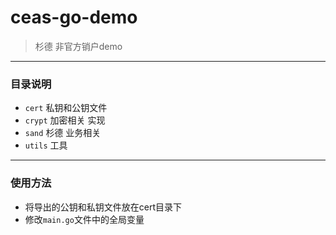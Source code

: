 # ceas-go-demo

> 杉德 非官方销户demo

---

### 目录说明

- `cert` 私钥和公钥文件
- `crypt` 加密相关 实现
- `sand` 杉德 业务相关
- `utils` 工具

---

### 使用方法

- 将导出的公钥和私钥文件放在cert目录下
- 修改`main.go`文件中的全局变量
